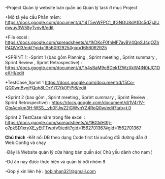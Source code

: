 -Project Quản lý website bán quần áo Quản lý task ở mục Project

+Mô tả yêu cầu Phần mềm:
https://docs.google.com/document/d/14T5wWFPC1_lfGNGU8dA1Dc5dZjJlUmwuy3W58yTvnv8/edit

+File excel : https://docs.google.com/spreadsheets/d/1hDKoF0fnMF7avBV4QpSJ4qOZhP4QVe13/edit?gid=1656092925#gid=1656092925

*SPRINT 1:
-Sprint 1 (bao gồm Planning , Sprint meeting , Sprint summary , Sprint Review , Sprint Retrospective) :
https://docs.google.com/document/d/1h4sBaM9oBDek1ZWzXkW4IN0tJC1OeKHI/edit

+TestCase_Sprint 1
https://docs.google.com/document/d/15Co-QQ0wnBvgjFQph8LOrY7GYk0PjPi6/edit

*Sprint 2 (bao gồm , Sprint meeting , Sprint summary , Sprint Review , Sprint Retrospective) :
https://docs.google.com/document/d/1V4r1V-OteAcokm3H-WSS__vb0FJw22jGWvnYZ4RoQ0w/edit?tab=t.0

Sprint 2 TestCase nằm trong file excel :
https://docs.google.com/spreadsheets/d/1BGIdH3tj-o7pkSD1xryXE_yEtTTwpfv9/edit?gid=1562701367#gid=1562701367



**Chú thích**
-Kết nối DB theo dạng Code first tải xuống đổi đường dẫn ở Web.Config và chạy

-Đây là Website quản lý cửa hàng bán quần áo( Chủ yếu dành cho nam )

-Dự án này được thực hiện và quản lý bởi nhóm 8 

-Góp ý xin liên hệ : hobinhan321@gmail.com 


